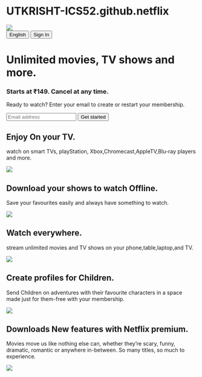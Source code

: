 # UTKRISHT-ICS52.github.netflix
<!DOCTYPE html>
<html lang="en">
<head>
    <meta charset="UTF-8">
    <meta name="viewport" content="width=device-width, initial-scale=1.0">
</head>
<body>
 <div class="header">
    <nav>
        <img src="https://awsimages.detik.net.id/visual/2024/02/26/netflix-ap-photorichard-drew-file_169.jpeg?w=450&q=90" class="logo">
        <div>
            <button class="language-btn">English</button>
            <button>Sign In</button>
        </div>
    </nav>
    <div class="header-content">
        <h1> Unlimited movies, TV shows and more.</h1>
        <h3>Starts at ₹149. Cancel at any time.</h3>
        <p>Ready to watch? Enter your email to create or restart your membership.</p>
        <form class="email-signup">
            <input type="email" placeholder="Email address" required>
            <button type="submit">Get started</button>
        </form>
    </div>
 </div>

 <div class="features">
    <div class="row">
        <div class="text-col">
            <h2>Enjoy On your TV.</h2>
            <p>watch on smart TVs, playStation, Xbox,Chromecast,AppleTV,Blu-ray players and more.</p>
        </div>
        <div class="img-col">
            <img src="https://static0.colliderimages.com/wordpress/wp-content/uploads/2023/11/best-movies-on-netflix.jpg">
        </div>
    </div>
    <div class="row">
        <div class="text-col">
            <h2>Download your shows to watch Offline.</h2>
            <p> Save your favourites easily and always have something to watch.</p>
        </div>
        <div class="img-col">
            <img src="https://s.yimg.com/ny/api/res/1.2/Merz2JuySUXCBWZkvKSWdg--/YXBwaWQ9aGlnaGxhbmRlcjt3PTY0MDtoPTY0MA--/https://media.zenfs.com/en/list_wire_usa_today_articles_325/5729fbac4f1c3bd9baedd367fdd29df7">
        </div>
    </div>
    <div class="row">
        <div class="text-col">
            <h2>Watch everywhere.</h2>
            <p> stream unlimited movies and TV shows on your phone,table,laptop,and TV.</p>
        </div>
        <div class="img-col">
            <img src="https://dnm.nflximg.net/api/v6/Qs00mKCpRvrkl3HZAN5KwEL1kpE/AAAABTMBo-0Fl-i2ffb90i3YgenaCrPgDPxYNUQwhyeeWFMdA02Uiw7m-ZXhbrmLxhSumizJc3gTLfDUzpSVRQoiN5iiT4QBatRWhXqTNaz4Gw9X68jL6_T-qsIYEfhYFPTQz60UAg.jpg?r=dc3">
        </div>
    </div>
    <div class="row">
        <div class="text-col">
            <h2>Create profiles for Children.</h2>
            <p> Send Children on adventures with their favourite characters in a space made just for them-free with your membership.</p>
        </div>
        <div class="img-col">
            <img src="https://azbigmedia.com/wp-content/uploads/2020/12/kids-movies.png">
        </div>
    </div>
    <div class="row">
        <div class="text-col">
            <h2>Downloads New features with Netflix premium.</h2>
            <p> Movies move us like nothing else can, whether they’re scary, funny, dramatic, romantic or anywhere in-between. So many titles, so much to experience.</p>
        </div>
        <div class="img-col">
            <img src="https://occ-0-8407-2219.1.nflxso.net/dnm/api/v6/Qs00mKCpRvrkl3HZAN5KwEL1kpE/AAAABXPTtOgWR5lvdynrqUQ0Hdew8ZE3EdZq99rYf0ldz0Qn3Lj4yfN9RY866CJ1lp-EN3_2HbVO27ntyuW_PgNpF3IS06gJdtkUS4I.jpg?r=f75">
        </div>
    </div>
 </div>

    
 </div>
</body>
</html>
